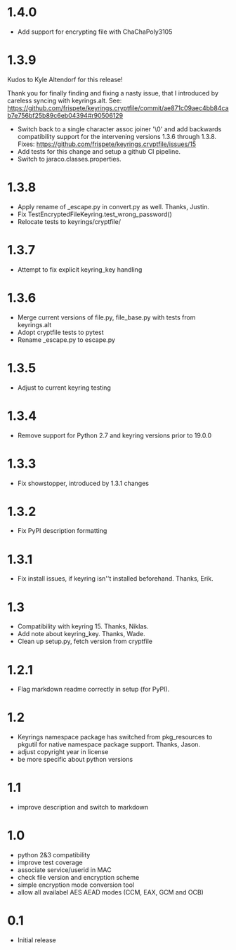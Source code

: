 1.4.0
=====
- Add support for encrypting file with ChaChaPoly3105

1.3.9
=====
Kudos to Kyle Altendorf for this release!

Thank you for finally finding and fixing a nasty issue, that I introduced
by careless syncing with keyrings.alt. See:
https://github.com/frispete/keyrings.cryptfile/commit/ae871c09aec4bb84cab7e756bf25b89c6eb04394#r90506129

- Switch back to a single character assoc joiner '\0' and add backwards
  compatibility support for the intervening versions 1.3.6 through 1.3.8.
  Fixes: https://github.com/frispete/keyrings.cryptfile/issues/15
- Add tests for this change and setup a github CI pipeline.
- Switch to jaraco.classes.properties.

1.3.8
=====
- Apply rename of _escape.py in convert.py as well. Thanks, Justin.
- Fix TestEncryptedFileKeyring.test_wrong_password()
- Relocate tests to keyrings/cryptfile/

1.3.7
=====
- Attempt to fix explicit keyring_key handling

1.3.6
=====
- Merge current versions of file.py, file_base.py with tests from keyrings.alt
- Adopt cryptfile tests to pytest
- Rename _escape.py to escape.py

1.3.5
=====
- Adjust to current keyring testing

1.3.4
=====
- Remove support for Python 2.7 and keyring versions prior to 19.0.0

1.3.3
=====

- Fix showstopper, introduced by 1.3.1 changes

1.3.2
=====

- Fix PyPI description formatting

1.3.1
=====

- Fix install issues, if keyring isn''t installed beforehand.
  Thanks, Erik.

1.3
===

- Compatibility with keyring 15. Thanks, Niklas.
- Add note about keyring_key. Thanks, Wade.
- Clean up setup.py, fetch version from cryptfile

1.2.1
=====

- Flag markdown readme correctly in setup (for PyPI).

1.2
===

- Keyrings namespace package has switched from pkg_resources
  to pkgutil for native namespace package support. Thanks, Jason.
- adjust copyright year in license
- be more specific about python versions

1.1
===

- improve description and switch to markdown

1.0
===

- python 2&3 compatibility
- improve test coverage
- associate service/userid in MAC
- check file version and encryption scheme
- simple encryption mode conversion tool
- allow all availabel AES AEAD modes (CCM, EAX, GCM and OCB)


0.1
===

- Initial release
